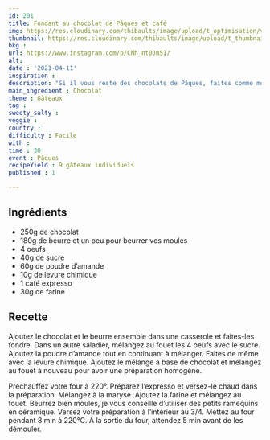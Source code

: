 ```yaml
---
id: 201
title: Fondant au chocolat de Pâques et café
img: https://res.cloudinary.com/thibaults/image/upload/t_optimisation/v1618162863/Recipes/20210411_fondant_chocolat_paques.jpg
thumbnail: https://res.cloudinary.com/thibaults/image/upload/t_thumbnail_josie/v1618162863/Recipes/20210411_fondant_chocolat_paques.jpg
bkg : 
url: https://www.instagram.com/p/CNh_nt0Jm51/
alt: 
date : '2021-04-11'
inspiration : 
description: "Si il vous reste des chocolats de Pâques, faites comme moi et réalisez ces fondants chocolat café."
main_ingredient : Chocolat
theme : Gâteaux
tag : 
sweety_salty : 
veggie : 
country : 
difficulty : Facile
with : 
time : 30
event : Pâques
recipeYield : 9 gâteaux individuels
published : 1

---
```


## Ingrédients
 - 250g de chocolat
 - 180g de beurre et un peu pour beurrer vos moules
 - 4 oeufs
 - 40g de sucre
 - 60g de poudre d’amande
 - 10g de levure chimique
 - 1 café expresso
 - 30g de farine

## Recette
Ajoutez le chocolat et le beurre ensemble dans une casserole et faites-les fondre. Dans un autre saladier, mélangez au fouet les 4 oeufs avec le sucre. Ajoutez la poudre d’amande tout en continuant à mélanger. Faites de même avec la levure chimique. Ajoutez le mélange à base de chocolat et mélangez au fouet à nouveau pour avoir une préparation homogène.

Préchauffez votre four à 220°. Préparez l’expresso et versez-le chaud dans la préparation. Mélangez à la maryse. Ajoutez la farine et mélangez au fouet. Beurrez bien moules, je vous conseille d’utiliser des petits ramequins en céramique. Versez votre préparation à l’intérieur au 3/4.
Mettez au four pendant 8 min à 220°C. A la sortie du four, attendez 5 min avant de les démouler.